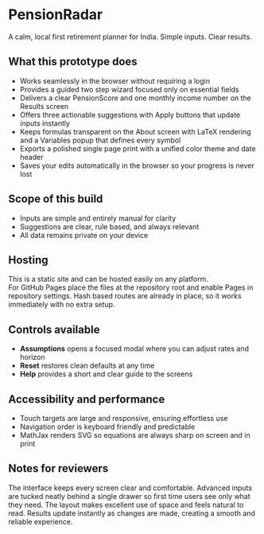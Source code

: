 # PensionRadar

A calm, local first retirement planner for India. Simple inputs. Clear results.

## What this prototype does

- Works seamlessly in the browser without requiring a login  
- Provides a guided two step wizard focused only on essential fields  
- Delivers a clear PensionScore and one monthly income number on the Results screen  
- Offers three actionable suggestions with Apply buttons that update inputs instantly  
- Keeps formulas transparent on the About screen with LaTeX rendering and a Variables popup that defines every symbol  
- Exports a polished single page print with a unified color theme and date header  
- Saves your edits automatically in the browser so your progress is never lost  

## Scope of this build

- Inputs are simple and entirely manual for clarity  
- Suggestions are clear, rule based, and always relevant  
- All data remains private on your device  

## Hosting

This is a static site and can be hosted easily on any platform.  
For GitHub Pages place the files at the repository root and enable Pages in repository settings. Hash based routes are already in place, so it works immediately with no extra setup.

## Controls available

- **Assumptions** opens a focused modal where you can adjust rates and horizon  
- **Reset** restores clean defaults at any time  
- **Help** provides a short and clear guide to the screens  

## Accessibility and performance

- Touch targets are large and responsive, ensuring effortless use  
- Navigation order is keyboard friendly and predictable  
- MathJax renders SVG so equations are always sharp on screen and in print  

## Notes for reviewers

The interface keeps every screen clear and comfortable. Advanced inputs are tucked neatly behind a single drawer so first time users see only what they need. The layout makes excellent use of space and feels natural to read. Results update instantly as changes are made, creating a smooth and reliable experience.
